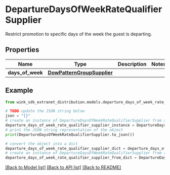 # DepartureDaysOfWeekRateQualifierSupplier

Restrict promotion to specific days of the week the guest is departing.

## Properties

Name | Type | Description | Notes
------------ | ------------- | ------------- | -------------
**days_of_week** | [**DowPatternGroupSupplier**](DowPatternGroupSupplier.md) |  | 

## Example

```python
from wink_sdk_extranet_distribution.models.departure_days_of_week_rate_qualifier_supplier import DepartureDaysOfWeekRateQualifierSupplier

# TODO update the JSON string below
json = "{}"
# create an instance of DepartureDaysOfWeekRateQualifierSupplier from a JSON string
departure_days_of_week_rate_qualifier_supplier_instance = DepartureDaysOfWeekRateQualifierSupplier.from_json(json)
# print the JSON string representation of the object
print(DepartureDaysOfWeekRateQualifierSupplier.to_json())

# convert the object into a dict
departure_days_of_week_rate_qualifier_supplier_dict = departure_days_of_week_rate_qualifier_supplier_instance.to_dict()
# create an instance of DepartureDaysOfWeekRateQualifierSupplier from a dict
departure_days_of_week_rate_qualifier_supplier_from_dict = DepartureDaysOfWeekRateQualifierSupplier.from_dict(departure_days_of_week_rate_qualifier_supplier_dict)
```
[[Back to Model list]](../README.md#documentation-for-models) [[Back to API list]](../README.md#documentation-for-api-endpoints) [[Back to README]](../README.md)


